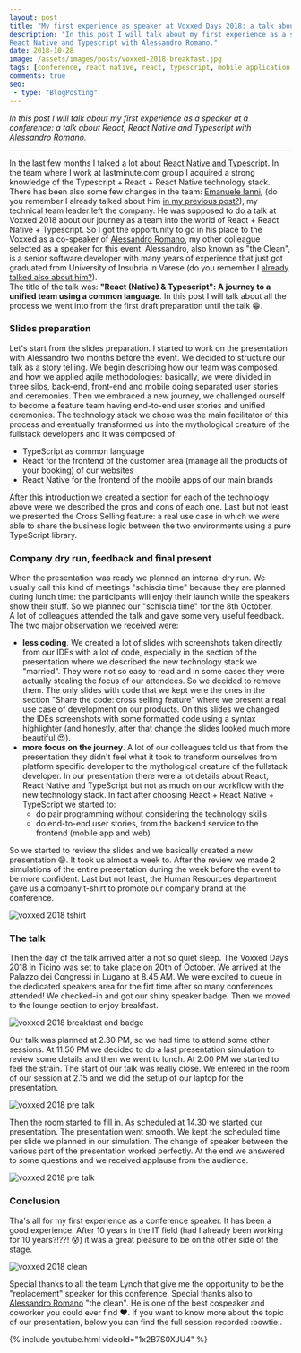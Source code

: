 ```yaml
---
layout: post
title: "My first experience as speaker at Voxxed Days 2018: a talk about React, React Native and Typescript"
description: "In this post I will talk about my first experience as a speaker at a conference: a talk about React, 
React Native and Typescript with Alessandro Romano."
date: 2018-10-28
image: /assets/images/posts/voxxed-2018-breakfast.jpg
tags: [conference, react native, react, typescript, mobile application development, web development]
comments: true
seo:
 - type: "BlogPosting"
---
```


*In this post I will talk about my first experience as a speaker at a conference: a talk about React, React Native 
and Typescript with Alessandro Romano.*

---

In the last few months I talked a lot about [React Native and Typescript](/2018/07/04/react-native-typescript-existing-app.html). In the team where I work 
at lastminute.com group I acquired a strong knowledge of the Typescript + React + React Native technology stack. 
There has been also some few changes in the team: [Emanuele Ianni](https://www.linkedin.com/in/emanueleianni/ "Emanuele Ianni"), (do 
you remember I already talked about him [in my previous post?](/2018/03/20/golden-master-test-characterization-test-legacy-code.html)), my technical team leader left the company. He was supposed to do a talk at Voxxed 2018 about our 
journey as a team into the world of React + React Native + Typescript. So I got the opportunity to go in his place to the Voxxed as a co-speaker of [Alessandro Romano](https://www.linkedin.com/in/alessandroromano92/ "Alessandro Romano"),
 my other colleague selected as a speaker for this event. 
Alessandro, also known as "the Clean", is a senior software developer with many years of experience that just got 
graduated from University of Insubria in Varese (do you remember I [already talked also about him?](/2018/08/02/design-thinking-design-sprint-workshop.html)).   
The title of the talk was: **"React (Native) & Typescript": A journey to a unified team using a common language**.
In this post I will talk about all the process we went into from the first draft preparation until the talk :grin:.

### Slides preparation
Let's start from the slides preparation. I started to work on the presentation with Alessandro two months before the 
event. We decided to structure our talk as a story telling. We begin describing how our team was composed and how we applied agile methodologies: basically, we were divided in three silos, back-end, front-end and mobile doing separated user stories and ceremonies.
Then we embraced a new journey, we challenged ourself to become a feature team having end-to-end user stories and unified ceremonies. The technology stack we chose was the main facilitator of this process and eventually transformed us into the mythological creature of the fullstack developers and it was composed of:

* TypeScript as common language
* React for the frontend of the customer area (manage all the products of your booking) of our websites
* React Native for the frontend of the mobile apps of our main brands

After this introduction we created a section for each of the technology above were we described the pros and cons of 
each one. Last but not least we presented the Cross Selling feature: a real use case in which we were able to share the business logic between the two environments using a pure TypeScript library.  

### Company dry run, feedback and final present
When the presentation was ready we planned an internal dry run. We usually call this kind of meetings "schiscia time"
 because they are planned during lunch time: the participants will enjoy their launch while the speakers show their 
 stuff. So we planned our "schiscia time" for the 8th October.  
 A lot of colleagues attended the talk and gave some very useful feedback.
The two major observation we received were:
 
 * **less coding**. We created a lot of slides with screenshots taken directly from our IDEs with a lot of code, 
 especially in the section of the presentation where we described the new technology stack we "married". They 
 were not so easy to read and in some cases they were actually stealing the focus of our attendees. So we decided 
 to remove them. The only slides with code that we kept were the ones in the section "Share the code: cross selling 
 feature" where we present a real use case of development on our products. On this slides we changed the IDEs 
 screenshots with some formatted code using a syntax highlighter (and honestly, after that change the slides looked 
 much more beautiful :heart_eyes:).
 * **more focus on the journey**. A lot of our colleagues told us that from the presentation they didn't feel what it
  took to transform ourselves from platform specific developer to the mythological creature of the fullstack developer.
   In our presentation there were a lot details about React, React Native and TypeScript but not as much on our 
   workflow with the new technology stack. In fact after choosing React + React Native + TypeScript we started to:
   * do pair programming without considering the technology skills 
   * do end-to-end user stories, from the backend service to the frontend (mobile app and web) 

So we started to review the slides and we basically created a new presentation :smile:. It took us almost a week to. 
 After the review we made 2 simulations of the entire presentation during the week before the event to be more 
 confident. Last but not least, the Human Resources department gave us a company t-shirt to promote our company brand
  at the conference.
  
![voxxed 2018 tshirt](/assets/images/posts/voxxed-2018-tshirt.jpg "voxxed 2018 tshirt")  

### The talk

Then the day of the talk arrived after a not so quiet sleep. The Voxxed Days 2018 in Ticino was set to take place on 20th of October. We arrived
 at the Palazzo dei Congressi in Lugano at 8.45 AM. We were excited to queue in the dedicated speakers area for the firt time after so many conferences attended! We checked-in and got our shiny speaker badge. Then we moved to the lounge section to enjoy breakfast.
 
 ![voxxed 2018 breakfast and badge](/assets/images/posts/voxxed-2018-breakfast.jpg "voxxed 2018 breakfast and badge")  

Our talk was planned at 2.30 PM, so we had time to attend some other sessions. At 11.50 PM we decided to do a last 
presentation simulation to review some details and then we went to lunch. At 2.00 PM we started to feel the strain. 
The start of our talk was really close. We entered in the room of our session at 2.15 and we did the setup of our 
laptop for the presentation. 

 ![voxxed 2018 pre talk](/assets/images/posts/voxxed-2018-pre-talk.jpg "voxxed 2018 pre-talk")

Then the room started to fill in. As scheduled at 14.30 we started our presentation. The presentation went smooth.
We kept the scheduled time per slide we planned in our simulation. The change of speaker between the various part of 
the presentation worked perfectly. At the end we answered to some questions and we received applause from the 
audience.  

 ![voxxed 2018 pre talk](/assets/images/posts/voxxed-2018-talk.jpg "voxxed 2018 talk")

### Conclusion 

Tha's all for my first experience as a conference speaker. It has been a good experience. After 10 years in the IT 
field (had I already been working for 10 years?!??! :cold_sweat:) it was a great pleasure to be on the other side of 
the stage.

 ![voxxed 2018 clean](/assets/images/posts/voxxed-2018-clean.jpg "voxxed 2018 clean")

Special thanks to all the team Lynch that give me the opportunity to be the "replacement" speaker for this conference.
 Special thanks also to  [Alessandro Romano](https://www.linkedin.com/in/alessandroromano92/ "Alessandro Romano") 
 "the clean". He is one of the best cospeaker and coworker you could ever find :heart:. If you want to know more 
 about the topic of our presentation, below you can find the full session recorded :bowtie:.
 
 {% include youtube.html videoId="1x2B7S0XJU4" %}
     


